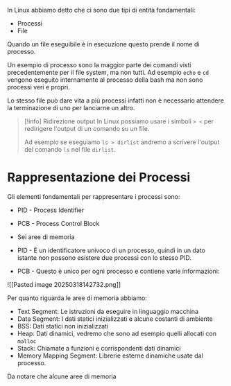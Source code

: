 In Linux abbiamo detto che ci sono due tipi di entità fondamentali:
- Processi
- File

Quando un file eseguibile è in esecuzione questo prende il nome di processo.

Un esempio di processo sono la maggior parte dei comandi visti precedentemente per il file system, ma non tutti. Ad esempio `echo` e `cd` vengono eseguito internamente al processo della bash ma non sono processi veri e propri.

Lo stesso file può dare vita a più processi infatti non è necessario attendere la terminazione di uno per lanciarne un altro.

> [!info] Ridirezione output
> In Linux possiamo usare i simboli `> <` per redirigere l'output di un comando su un file.
> 
> Ad esempio se eseguiamo `ls > dirlist` andremo a scrivere l'output del comando `ls` nel file `dirlist`.

# Rappresentazione dei Processi
Gli elementi fondamentali per rappresentare i processi sono:
- PID - Process Identifier
- PCB - Process Control Block
- Sei aree di memoria

- PID - È un identificatore univoco di un processo, quindi in un dato istante non possono esistere due processi con lo stesso PID.
- PCB - Questo è unico per ogni processo e contiene varie informazioni:

![[Pasted image 20250318142732.png]]

Per quanto riguarda le aree di memoria abbiamo:
- Text Segment: Le istruzioni da eseguire in linguaggio macchina
- Data Segment: I dati statici inizializzati e alcune costanti di ambiente
- BSS: Dati statici non inizializzati
- Heap: Dati dinamici, vedremo che sono ad esempio quelli allocati con `malloc`
- Stack: Chiamate a funzioni e corrispondenti dati dinamici
- Memory Mapping Segment: Librerie esterne dinamiche usate dal processo.

Da notare che alcune aree di memoria